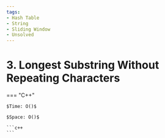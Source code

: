 ```yaml
---
tags:
- Hash Table
- String
- Sliding Window
- Unsolved
---
```



# 3. Longest Substring Without Repeating Characters

=== "C++"

    $Time: O()$

    $Space: O()$

    ```c++
    ```